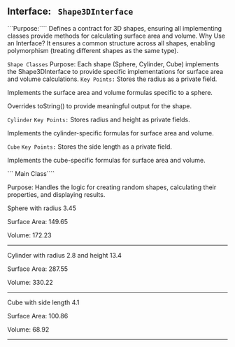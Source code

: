 ## Interface: ``` Shape3DInterface```
```Purpose:```` Defines a contract for 3D shapes, ensuring all implementing classes provide 
methods for calculating surface area and volume.
Why Use an Interface? It ensures a common structure across all shapes,
enabling polymorphism (treating different shapes as the same type).

```Shape Classes```
Purpose: Each shape (Sphere, Cylinder, Cube) implements the Shape3DInterface to 
provide specific implementations for surface area and volume calculations.
``Key Points:``
Stores the radius as a private field.

Implements the surface area and volume formulas specific to a sphere.

Overrides toString() to provide meaningful output for the shape.

```Cylinder```
``Key Points:``
Stores radius and height as private fields.

Implements the cylinder-specific formulas for surface area and volume.

```Cube```
``Key Points:``
Stores the side length as a private field.

Implements the cube-specific formulas for surface area and volume.

``` Main Class````

Purpose: Handles the logic for creating random shapes, 
calculating their properties, and displaying results.


Sphere with radius 3.45

Surface Area: 149.65

Volume: 172.23

----------------------

Cylinder with radius 2.8 and height 13.4

Surface Area: 287.55

Volume: 330.22

----------------------

Cube with side length 4.1

Surface Area: 100.86

Volume: 68.92

----------------------
